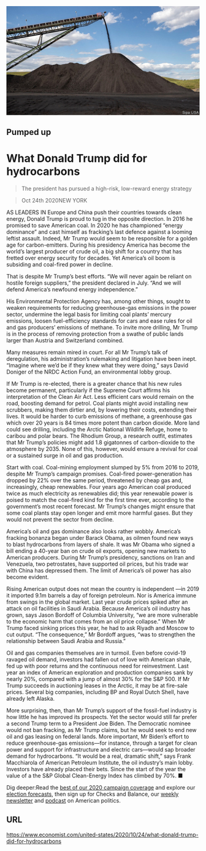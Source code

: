 ![](./images/20201024_USP501.jpg)

## Pumped up

# What Donald Trump did for hydrocarbons

> The president has pursued a high-risk, low-reward energy strategy

> Oct 24th 2020NEW YORK

AS LEADERS IN Europe and China push their countries towards clean energy, Donald Trump is proud to tug in the opposite direction. In 2016 he promised to save American coal. In 2020 he has championed “energy dominance” and cast himself as fracking’s last defence against a looming leftist assault. Indeed, Mr Trump would seem to be responsible for a golden age for carbon-emitters. During his presidency America has become the world’s largest producer of crude oil, a big shift for a country that has fretted over energy security for decades. Yet America’s oil boom is subsiding and coal-fired power in decline.

That is despite Mr Trump’s best efforts. “We will never again be reliant on hostile foreign suppliers,” the president declared in July. “And we will defend America’s newfound energy independence.”

His Environmental Protection Agency has, among other things, sought to weaken requirements for reducing greenhouse-gas emissions in the power sector, undermine the legal basis for limiting coal plants’ mercury emissions, loosen fuel-efficiency standards for cars and ease rules for oil and gas producers’ emissions of methane. To invite more drilling, Mr Trump is in the process of removing protection from a swathe of public lands larger than Austria and Switzerland combined.

Many measures remain mired in court. For all Mr Trump’s talk of deregulation, his administration’s rulemaking and litigation have been inept. “Imagine where we’d be if they knew what they were doing,” says David Doniger of the NRDC Action Fund, an environmental lobby group.

If Mr Trump is re-elected, there is a greater chance that his new rules become permanent, particularly if the Supreme Court affirms his interpretation of the Clean Air Act. Less efficient cars would remain on the road, boosting demand for petrol. Coal plants might avoid installing new scrubbers, making them dirtier and, by lowering their costs, extending their lives. It would be harder to curb emissions of methane, a greenhouse gas which over 20 years is 84 times more potent than carbon dioxide. More land could see drilling, including the Arctic National Wildlife Refuge, home to caribou and polar bears. The Rhodium Group, a research outfit, estimates that Mr Trump’s policies might add 1.8 gigatonnes of carbon-dioxide to the atmosphere by 2035. None of this, however, would ensure a revival for coal or a sustained surge in oil and gas production.

Start with coal. Coal-mining employment slumped by 5% from 2016 to 2019, despite Mr Trump’s campaign promises. Coal-fired power-generation has dropped by 22% over the same period, threatened by cheap gas and, increasingly, cheap renewables. Four years ago American coal produced twice as much electricity as renewables did; this year renewable power is poised to match the coal-fired kind for the first time ever, according to the government’s most recent forecast. Mr Trump’s changes might ensure that some coal plants stay open longer and emit more harmful gases. But they would not prevent the sector from decline.

America’s oil and gas dominance also looks rather wobbly. America’s fracking bonanza began under Barack Obama, as oilmen found new ways to blast hydrocarbons from layers of shale. It was Mr Obama who signed a bill ending a 40-year ban on crude oil exports, opening new markets to American producers. During Mr Trump’s presidency, sanctions on Iran and Venezuela, two petrostates, have supported oil prices, but his trade war with China has depressed them. The limit of America’s oil power has also become evident.

Rising American output does not mean the country is independent —in 2019 it imported 9.1m barrels a day of foreign petroleum. Nor is America immune from swings in the global market. Last year crude prices spiked after an attack on oil facilities in Saudi Arabia. Because America’s oil industry has grown, says Jason Bordoff of Columbia University, “we are more vulnerable to the economic harm that comes from an oil price collapse.” When Mr Trump faced sinking prices this year, he had to ask Riyadh and Moscow to cut output. “The consequence,” Mr Bordoff argues, “was to strengthen the relationship between Saudi Arabia and Russia.”

Oil and gas companies themselves are in turmoil. Even before covid-19 ravaged oil demand, investors had fallen out of love with American shale, fed up with poor returns and the continuous need for reinvestment. Last year an index of American exploration and production companies sank by nearly 20%, compared with a jump of almost 30% for the S&P 500. If Mr Trump succeeds in auctioning leases in the Arctic, it may be at fire-sale prices. Several big companies, including BP and Royal Dutch Shell, have already left Alaska.

More surprising, then, than Mr Trump’s support of the fossil-fuel industry is how little he has improved its prospects. Yet the sector would still far prefer a second Trump term to a President Joe Biden. The Democratic nominee would not ban fracking, as Mr Trump claims, but he would seek to end new oil and gas leasing on federal lands. More important, Mr Biden’s effort to reduce greenhouse-gas emissions—for instance, through a target for clean power and support for infrastructure and electric cars—would sap broader demand for hydrocarbons. “It would be a real, dramatic shift,” says Frank Macchiarola of American Petroleum Institute, the oil industry’s main lobby. Investors have already placed their bets. Since the start of the year the value of a the S&P Global Clean-Energy Index has climbed by 70%. ■

Dig deeper:Read the [best of our 2020 campaign coverage](https://www.economist.com//us-election-2020) and explore our [election forecasts](https://www.economist.com/https://projects.economist.com/us-2020-forecast/president), then sign up for Checks and Balance, our [weekly newsletter](https://www.economist.com//checksandbalance/) and [podcast](https://www.economist.com/https://play.acast.com/podcasts/2020/01/24/checks-and-balance-our-new-weekly-podcast-on-american-politics) on American politics.

## URL

https://www.economist.com/united-states/2020/10/24/what-donald-trump-did-for-hydrocarbons
